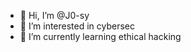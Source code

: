 - 👋 Hi, I’m @J0-sy
- 👀 I’m interested in cybersec
- 🌱 I’m currently learning ethical hacking
<!---
J0-sy/J0-sy is a ✨ special ✨ repository because its `README.md` (this file) appears on your GitHub profile.
You can click the Preview link to take a look at your changes.
--->

